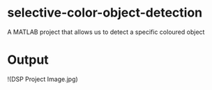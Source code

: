 # selective-color-object-detection
A MATLAB project that allows us to detect a specific coloured object

# Output  
!(DSP Project Image.jpg)
